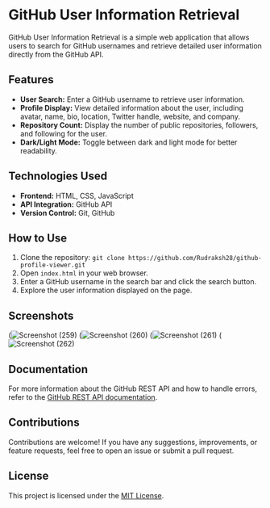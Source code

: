 # GitHub User Information Retrieval

GitHub User Information Retrieval is a simple web application that allows users to search for GitHub usernames and retrieve detailed user information directly from the GitHub API.

## Features
- **User Search:** Enter a GitHub username to retrieve user information.
- **Profile Display:** View detailed information about the user, including avatar, name, bio, location, Twitter handle, website, and company.
- **Repository Count:** Display the number of public repositories, followers, and following for the user.
- **Dark/Light Mode:** Toggle between dark and light mode for better readability.

## Technologies Used
- **Frontend:** HTML, CSS, JavaScript
- **API Integration:** GitHub API
- **Version Control:** Git, GitHub

## How to Use
1. Clone the repository: `git clone https://github.com/Rudraksh28/github-profile-viewer.git`
2. Open `index.html` in your web browser.
3. Enter a GitHub username in the search bar and click the search button.
4. Explore the user information displayed on the page.

## Screenshots
(![Screenshot (259)](https://github.com/Rudraksh28/github-profile-viewer/assets/155412000/be010413-f1de-40ec-ada5-92cfd8be9ded)
(![Screenshot (260)](https://github.com/Rudraksh28/github-profile-viewer/assets/155412000/384ae9c5-2f14-4ce2-aac5-27a88b716278)
(![Screenshot (261)](https://github.com/Rudraksh28/github-profile-viewer/assets/155412000/d3390656-2e4a-41d8-97f3-ac57eb38039a)
(![Screenshot (262)](https://github.com/Rudraksh28/github-profile-viewer/assets/155412000/4639212c-95ef-4384-8a5c-a7d489d43ef1)

## Documentation
For more information about the GitHub REST API and how to handle errors, refer to the [GitHub REST API documentation](https://docs.github.com/en/rest/quickstart?apiVersion=2022-11-28).


## Contributions
Contributions are welcome! If you have any suggestions, improvements, or feature requests, feel free to open an issue or submit a pull request.

## License
This project is licensed under the [MIT License](LICENSE).
